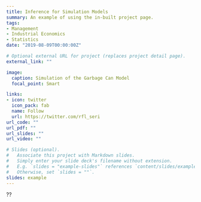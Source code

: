 ```yaml
---
title: Inference for Simulation Models
summary: An example of using the in-built project page.
tags:
- Management
- Industrial Economics
- Statistics
date: "2019-08-09T00:00:00Z"

# Optional external URL for project (replaces project detail page).
external_link: ""

image:
  caption: Simulation of the Garbage Can Model
  focal_point: Smart

links:
- icon: twitter
  icon_pack: fab
  name: Follow
  url: https://twitter.com/rfl_seri
url_code: ""
url_pdf: ""
url_slides: ""
url_video: ""

# Slides (optional).
#   Associate this project with Markdown slides.
#   Simply enter your slide deck's filename without extension.
#   E.g. `slides = "example-slides"` references `content/slides/example-slides.md`.
#   Otherwise, set `slides = ""`.
slides: example
---
```


??
